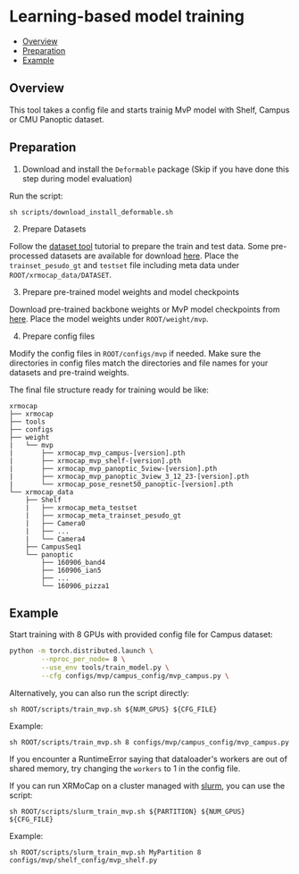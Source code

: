 # Learning-based model training

- [Overview](#overview)
- [Preparation](#preparation)
- [Example](#example)

## Overview

This tool takes a config file and starts trainig MvP model with Shelf, Campus or CMU Panoptic dataset.

## Preparation

1. Download and install the `Deformable` package (Skip if you have done this step during model evaluation)

Run the script:
```
sh scripts/download_install_deformable.sh
```

2. Prepare Datasets

Follow the [dataset tool](./prepare_dataset.md) tutorial to prepare the train and test data. Some pre-processed datasets are available for download [here](../dataset_preparation.md). Place the `trainset_pesudo_gt` and `testset` file including meta data under `ROOT/xrmocap_data/DATASET`.


3. Prepare pre-trained model weights and model checkpoints

Download pre-trained backbone weights or MvP model checkpoints from [here](../../../configs/mvp/README.md). Place the model weights under `ROOT/weight/mvp`.

4. Prepare config files

Modify the config files in `ROOT/configs/mvp` if needed. Make sure the directories in config files match the directories and file names for your datasets and pre-traind weights.

The final file structure ready for training would be like:

```text
xrmocap
├── xrmocap
├── tools
├── configs
├── weight
|   └── mvp
|       ├── xrmocap_mvp_campus-[version].pth
|       ├── xrmocap_mvp_shelf-[version].pth
|       ├── xrmocap_mvp_panoptic_5view-[version].pth
|       ├── xrmocap_mvp_panoptic_3view_3_12_23-[version].pth
|       └── xrmocap_pose_resnet50_panoptic-[version].pth
└── xrmocap_data
    ├── Shelf
    |   ├── xrmocap_meta_testset
    |   ├── xrmocap_meta_trainset_pesudo_gt
    |   ├── Camera0
    |   ├── ...
    |   └── Camera4
    ├── CampusSeq1
    └── panoptic
        ├── 160906_band4
        ├── 160906_ian5
        ├── ...
        └── 160906_pizza1

```

## Example

Start training with 8 GPUs with provided config file for Campus dataset:

```bash
python -m torch.distributed.launch \
        --nproc_per_node= 8 \
        --use_env tools/train_model.py \
        --cfg configs/mvp/campus_config/mvp_campus.py \
```

Alternatively, you can also run the script directly:

```
sh ROOT/scripts/train_mvp.sh ${NUM_GPUS} ${CFG_FILE}
```
Example:

```
sh ROOT/scripts/train_mvp.sh 8 configs/mvp/campus_config/mvp_campus.py
```
If you encounter a RuntimeError saying that dataloader's workers are out of shared memory, try changing the `workers` to 1 in the config file.

If you can run XRMoCap on a cluster managed with [slurm](https://slurm.schedmd.com/), you can use the script:
```shell
sh ROOT/scripts/slurm_train_mvp.sh ${PARTITION} ${NUM_GPUS} ${CFG_FILE}
```
Example:
```shell
sh ROOT/scripts/slurm_train_mvp.sh MyPartition 8 configs/mvp/shelf_config/mvp_shelf.py
```
